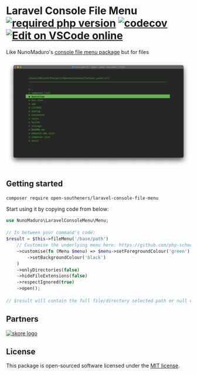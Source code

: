 # Laravel Console File Menu [![required php version](https://img.shields.io/packagist/php-v/open-southeners/laravel-console-file-menu)](https://www.php.net/supported-versions.php) [![codecov](https://codecov.io/gh/open-southeners/laravel-console-file-menu/branch/main/graph/badge.svg?token=BpXj7Mh1c9)](https://codecov.io/gh/open-southeners/laravel-console-file-menu) [![Edit on VSCode online](https://img.shields.io/badge/vscode-edit%20online-blue?logo=visualstudiocode)](https://vscode.dev/github/open-southeners/laravel-console-file-menu)

Like NunoMaduro's [console file menu package](https://github.com/nunomaduro/laravel-console-menu) but for files

![screenshot](art/screenshot.png)

## Getting started

```
composer require open-southeners/laravel-console-file-menu
```

Start using it by copying code from below:

```php
use NunoMaduro\LaravelConsoleMenu\Menu;

// In between your command's code:
$result = $this->fileMenu('/base/path')
    // Customise the underlying menu here: https://github.com/php-school/cli-menu?tab=readme-ov-file#appearance
    ->customise(fn (Menu $menu) => $menu->setForegroundColour('green')
        ->setBackgroundColour('black')
    )
    ->onlyDirectories(false)
    ->hideFileExtensions(false)
    ->respectIgnored(true)
    ->open();

// $result will contain the full file/directory selected path or null otherwise
```

## Partners

[![skore logo](https://github.com/open-southeners/partners/raw/main/logos/skore_logo.png)](https://getskore.com)

## License

This package is open-sourced software licensed under the [MIT license](https://opensource.org/licenses/MIT).

